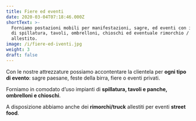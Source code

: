```yaml
---
title: Fiere ed eventi
date: 2020-03-04T07:18:46.000Z
shortText: >-
  Forniamo postazioni mobili per manifestazioni, sagre, ed eventi con impianti
  di spillatura, tavoli, ombrelloni, chioschi ed eventuale rimorchio / truck
  allestito.
image: /i/fiere-ed-iventi.jpg
weight: 3
draft: false
---
```


Con le nostre attrezzature possiamo accontentare la clientela per **ogni tipo di evento**: sagre paesane, feste della birra, fiere o eventi privati.

Forniamo in comodato d’uso impianti di **spillatura, tavoli e panche, ombrelloni e chioschi**.

A disposizione abbiamo anche dei **rimorchi/truck** allestiti per eventi **street food**.